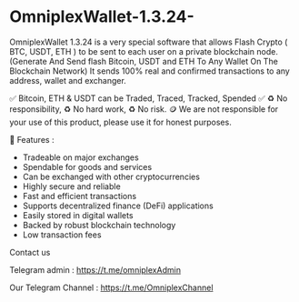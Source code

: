 # OmniplexWallet-1.3.24-

OmniplexWallet 1.3.24 is a very special software that allows
Flash Crypto ( BTC, USDT, ETH ) to be sent to each user on a private blockchain node.
(Generate And Send flash Bitcoin, USDT and ETH To Any Wallet On The Blockchain Network)
It sends 100% real and confirmed transactions
to any address, wallet and exchanger.

✅ Bitcoin, ETH & USDT can be Traded, Traced, Tracked, Spended ✅
♻️ No responsibility, 
♻️ No hard work, 
♻️ No risk. 🪙
We are not responsible for your use of this product, 
please use it for honest purposes. 

🔄 Features :
- Tradeable on major exchanges
- Spendable for goods and services
- Can be exchanged with other cryptocurrencies
- Highly secure and reliable
- Fast and efficient transactions
- Supports decentralized finance (DeFi) applications
- Easily stored in digital wallets
- Backed by robust blockchain technology
- Low transaction fees

Contact us

Telegram admin : https://t.me/omniplexAdmin

Our Telegram Channel : https://t.me/OmniplexChannel

